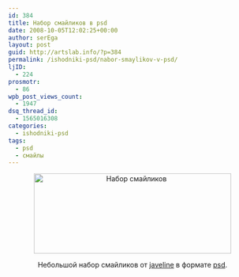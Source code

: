 ```yaml
---
id: 384
title: Набор смайликов в psd
date: 2008-10-05T12:02:25+00:00
author: serEga
layout: post
guid: http://artslab.info/?p=384
permalink: /ishodniki-psd/nabor-smaylikov-v-psd/
ljID:
  - 224
prosmotr:
  - 86
wpb_post_views_count:
  - 1947
dsq_thread_id:
  - 1565016308
categories:
  - ishodniki-psd
tags:
  - psd
  - смайлы
---
```

<p style="text-align: center;">
  <img class="aligncenter" title="smilespackbyjaveline" src="http://googledrive.com/host/0B9lHVSSSdxdxd0hjdUdmRzY3Tjg/smilespackbyjaveline.jpg" alt="Набор смайликов" width="400" height="162" />
</p>

<p style="text-align: center;">
  Небольшой набор смайликов от <a href="http://www.javelines.ru" target="_blank">javeline</a> в формате <a href="http://www.javelines.ru/wp-content/uploads/2008/10/SMILESPACKBYJAVELINE.rar" target="_blank">psd</a>.
</p>